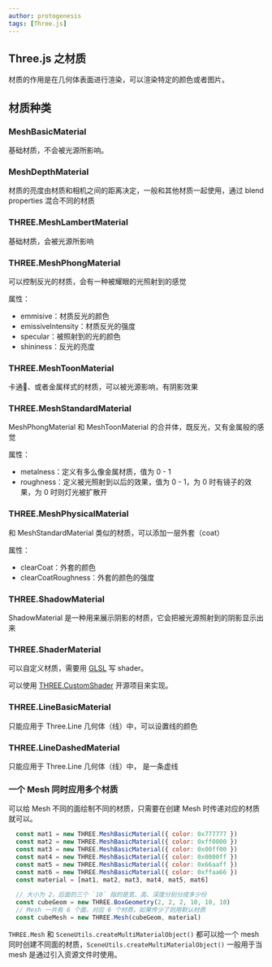 ```yaml
---
author: protogenesis
tags: [Three.js]
---
```


## Three.js 之材质

材质的作用是在几何体表面进行渲染，可以渲染特定的颜色或者图片。

## 材质种类

### MeshBasicMaterial

基础材质，不会被光源所影响。

### MeshDepthMaterial

材质的亮度由材质和相机之间的距离决定，一般和其他材质一起使用，通过 blend properties 混合不同的材质

### THREE.MeshLambertMaterial

基础材质，会被光源所影响

### THREE.MeshPhongMaterial

可以控制反光的材质，会有一种被耀眼的光照射到的感觉

属性：

- emmisive：材质反光的颜色
- emissiveIntensity：材质反光的强度
- specular：被照射到的光的颜色
- shininess：反光的亮度

### THREE.MeshToonMaterial

卡通🦊、或者金属样式的材质，可以被光源影响，有阴影效果

### THREE.MeshStandardMaterial

MeshPhongMaterial 和 MeshToonMaterial 的合并体，既反光，又有金属般的感觉

属性：

- metalness：定义有多么像金属材质，值为 0 - 1
- roughness：定义被光照射到以后的效果，值为 0 - 1，为 0 时有镜子的效果，为 0 时则灯光被扩散开

### THREE.MeshPhysicalMaterial

和 MeshStandardMaterial 类似的材质，可以添加一层外套（coat）

属性：

- clearCoat：外套的颜色
- clearCoatRoughness：外套的颜色的强度

### THREE.ShadowMaterial

ShadowMaterial 是一种用来展示阴影的材质，它会把被光源照射到的阴影显示出来

### THREE.ShaderMaterial

可以自定义材质，需要用 [GLSL](https://www.khronos.org/webgl/) 写 shader。

可以使用 [THREE.CustomShader](https://github.com/FarazzShaikh/THREE-CustomShaderMaterial) 开源项目来实现。

### THREE.LineBasicMaterial

只能应用于 Three.Line 几何体（线）中，可以设置线的颜色

### THREE.LineDashedMaterial

只能应用于 Three.Line 几何体（线）中， 是一条虚线

### 一个 Mesh 同时应用多个材质

可以给 Mesh 不同的面绘制不同的材质，只需要在创建 Mesh 时传递对应的材质就可以。

```js
  const mat1 = new THREE.MeshBasicMaterial({ color: 0x777777 })
  const mat2 = new THREE.MeshBasicMaterial({ color: 0xff0000 })
  const mat3 = new THREE.MeshBasicMaterial({ color: 0x00ff00 })
  const mat4 = new THREE.MeshBasicMaterial({ color: 0x0000ff })
  const mat5 = new THREE.MeshBasicMaterial({ color: 0x66aaff })
  const mat6 = new THREE.MeshBasicMaterial({ color: 0xffaa66 })
  const material = [mat1, mat2, mat3, mat4, mat5, mat6]
  
  // 大小为 2，后面的三个 `10` 指的是宽、高、深度分别分成多少份
  const cubeGeom = new THREE.BoxGeometry(2, 2, 2, 10, 10, 10)
  // Mesh 一共有 6 个面，对应 6 个材质，如果传少了则用默认材质
  const cubeMesh = new THREE.Mesh(cubeGeom, material)
```

`THREE.Mesh` 和  `SceneUtils.createMultiMaterialObject()` 都可以给一个 mesh 同时创建不同面的材质，`SceneUtils.createMultiMaterialObject()` 一般用于当 mesh 是通过引入资源文件时使用。
